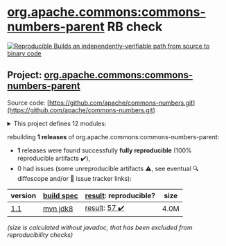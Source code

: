[org.apache.commons:commons-numbers-parent](https://central.sonatype.com/artifact/org.apache.commons/commons-numbers-parent/versions) RB check
=======

[![Reproducible Builds](https://reproducible-builds.org/images/logos/rb.svg) an independently-verifiable path from source to binary code](https://reproducible-builds.org/)

## Project: [org.apache.commons:commons-numbers-parent](https://central.sonatype.com/artifact/org.apache.commons/commons-numbers-parent/versions)

Source code: [https://github.com/apache/commons-numbers.git](https://github.com/apache/commons-numbers.git)

<details><summary>This project defines 12 modules:</summary>

* [org.apache.commons:commons-numbers-angle](https://search.maven.org/artifact/org.apache.commons/commons-numbers-angle/)
* [org.apache.commons:commons-numbers-arrays](https://search.maven.org/artifact/org.apache.commons/commons-numbers-arrays/)
* [org.apache.commons:commons-numbers-combinatorics](https://search.maven.org/artifact/org.apache.commons/commons-numbers-combinatorics/)
* [org.apache.commons:commons-numbers-complex](https://search.maven.org/artifact/org.apache.commons/commons-numbers-complex/)
* [org.apache.commons:commons-numbers-core](https://search.maven.org/artifact/org.apache.commons/commons-numbers-core/)
* [org.apache.commons:commons-numbers-field](https://search.maven.org/artifact/org.apache.commons/commons-numbers-field/)
* [org.apache.commons:commons-numbers-fraction](https://search.maven.org/artifact/org.apache.commons/commons-numbers-fraction/)
* [org.apache.commons:commons-numbers-gamma](https://search.maven.org/artifact/org.apache.commons/commons-numbers-gamma/)
* [org.apache.commons:commons-numbers-parent](https://search.maven.org/artifact/org.apache.commons/commons-numbers-parent/)
* [org.apache.commons:commons-numbers-primes](https://search.maven.org/artifact/org.apache.commons/commons-numbers-primes/)
* [org.apache.commons:commons-numbers-quaternion](https://search.maven.org/artifact/org.apache.commons/commons-numbers-quaternion/)
* [org.apache.commons:commons-numbers-rootfinder](https://search.maven.org/artifact/org.apache.commons/commons-numbers-rootfinder/)
</details>

rebuilding **1 releases** of org.apache.commons:commons-numbers-parent:
- **1** releases were found successfully **fully reproducible** (100% reproducible artifacts :heavy_check_mark:),
- 0 had issues (some unreproducible artifacts :warning:, see eventual :mag: diffoscope and/or :memo: issue tracker links):

| version | [build spec](/BUILDSPEC.md) | [result](https://reproducible-builds.org/docs/jvm/): reproducible? | size |
| -- | --------- | ------ | -- |
| [1.1](https://search.maven.org/artifact/org.apache.commons/commons-numbers-parent/1.1/pom) | [mvn jdk8](commons-numbers-1.1.buildspec) | [result](commons-numbers-parent-1.1.buildinfo): [57 :heavy_check_mark: ](commons-numbers-parent-1.1.buildcompare) | 4.0M |

<i>(size is calculated without javadoc, that has been excluded from reproducibility checks)</i>
